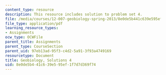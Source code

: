 ```yaml
---
content_type: resource
description: This resource includes solution to problem set 4.
file: /media/courses/12-007-geobiology-spring-2013/8e0de5b441c639e595ef1f7d7d369f74_MIT12_007S13_Solution_4.pdf
file_type: application/pdf
learning_resource_types:
- Assignments
ocw_type: OCWFile
parent_title: Assignments
parent_type: CourseSection
parent_uid: 97eb13ad-95f3-c4d2-5a91-3f93a4749169
resourcetype: Document
title: Geobiology, Solutions 4
uid: 8e0de5b4-41c6-39e5-95ef-1f7d7d369f74
---
```

